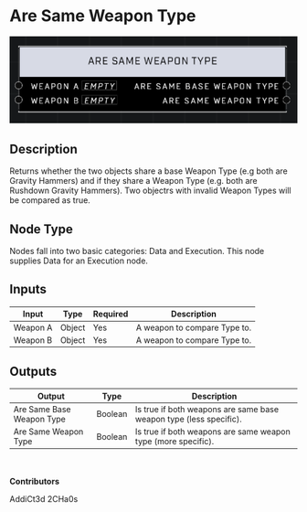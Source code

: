# Are Same Weapon Type
![](../../../.gitbook/assets/are-same-weapon-type.png)
## Description
Returns whether the two objects share a base Weapon Type (e.g both are Gravity Hammers) and if they share a Weapon Type (e.g. both are Rushdown Gravity Hammers). Two objectrs with invalid Weapon Types will be compared as true.

## Node Type
Nodes fall into two basic categories: Data and Execution. This node supplies Data for an Execution node.

## Inputs
| Input | Type | Required | Description |
|------------------|------------------|----------|--------------------------------------------------------------|
| Weapon A | Object | Yes | A weapon to compare Type to. |
| Weapon B | Object | Yes | A weapon to compare Type to. |

## Outputs
| Output | Type | Description |
|------------------|------------------|--------------------------------------------------------------|
| Are Same Base Weapon Type | Boolean | Is true if both weapons are same base weapon type (less specific). |
| Are Same Weapon Type | Boolean | Is true if both weapons are same weapon type (more specific). |


\
\
**Contributors**

AddiCt3d 2CHa0s
